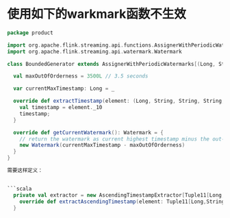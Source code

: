 
# 使用如下的warkmark函数不生效
```scala
package product

import org.apache.flink.streaming.api.functions.AssignerWithPeriodicWatermarks
import org.apache.flink.streaming.api.watermark.Watermark

class BoundedGenerator extends AssignerWithPeriodicWatermarks[(Long, String, String, String, String, String, String, String, String, Long, String)] {

  val maxOutOfOrderness = 3500L // 3.5 seconds

  var currentMaxTimestamp: Long = _

  override def extractTimestamp(element: (Long, String, String, String, String, String, String, String, String, Long, String), previousElementTimestamp: Long): Long = {
    val timestamp = element._10
    timestamp;
  }

  override def getCurrentWatermark(): Watermark = {
    // return the watermark as current highest timestamp minus the out-of-orderness bound
    new Watermark(currentMaxTimestamp - maxOutOfOrderness)
  }
}

需要这样定义：


```scala
  private val extractor = new AscendingTimestampExtractor[Tuple11[Long,String,String,String,String,String,String,String,String,Long,String]]() {
    override def extractAscendingTimestamp(element: Tuple11[Long,String,String,String,String,String,String,String,String,Long,String]): Long = element._10
  }
```
